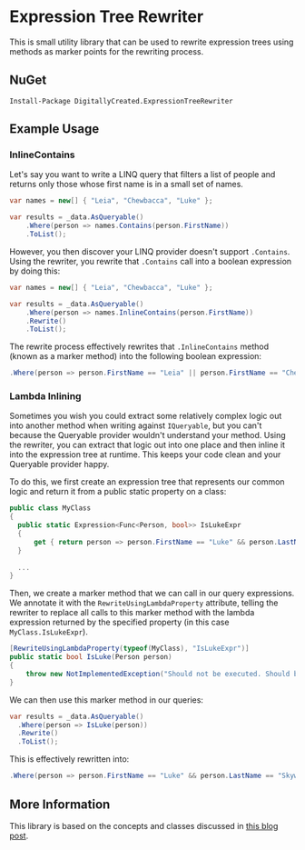 # Expression Tree Rewriter
This is small utility library that can be used to rewrite expression trees using methods as marker points for the rewriting process.

## NuGet
``Install-Package DigitallyCreated.ExpressionTreeRewriter``

## Example Usage
### InlineContains
Let's say you want to write a LINQ query that filters a list of people and returns only those whose first name is in a small set of names.

```c#
var names = new[] { "Leia", "Chewbacca", "Luke" };

var results = _data.AsQueryable()
    .Where(person => names.Contains(person.FirstName))
    .ToList();
```

However, you then discover your LINQ provider doesn't support ``.Contains``. Using the rewriter, you rewrite that ``.Contains`` call into a boolean expression by doing this:

```c#
var names = new[] { "Leia", "Chewbacca", "Luke" };

var results = _data.AsQueryable()
    .Where(person => names.InlineContains(person.FirstName))
    .Rewrite()
    .ToList();
```

The rewrite process effectively rewrites that ``.InlineContains`` method (known as a marker method) into the following boolean expression:

```c#
.Where(person => person.FirstName == "Leia" || person.FirstName == "Chewbacca" || person.FirstName == "Luke")
```

### Lambda Inlining
Sometimes you wish you could extract some relatively complex logic out into another method when writing against ``IQueryable``, but you can't because the Queryable provider wouldn't understand your method. Using the rewriter, you can extract that logic out into one place and then inline it into the expression tree at runtime. This keeps your code clean and your Queryable provider happy.

To do this, we first create an expression tree that represents our common logic and return it from a public static property on a class:

```c#
public class MyClass
{
  public static Expression<Func<Person, bool>> IsLukeExpr
  {
      get { return person => person.FirstName == "Luke" && person.LastName == "Skywalker"; }
  }
  
  ...
}
```

Then, we create a marker method that we can call in our query expressions. We annotate it with the ``RewriteUsingLambdaProperty`` attribute, telling the rewriter to replace all calls to this marker method with the lambda expression returned by the specified property (in this case ``MyClass.IsLukeExpr``).

```c#
[RewriteUsingLambdaProperty(typeof(MyClass), "IsLukeExpr")]
public static bool IsLuke(Person person)
{
    throw new NotImplementedException("Should not be executed. Should be rewritten out of the expression tree.");
}
```

We can then use this marker method in our queries:

```c#
var results = _data.AsQueryable()
  .Where(person => IsLuke(person))
  .Rewrite()
  .ToList();
```

This is effectively rewritten into:
```c#
.Where(person => person.FirstName == "Luke" && person.LastName == "Skywalker")
```

## More Information
This library is based on the concepts and classes discussed in [this blog post][1].

[1]: http://www.digitallycreated.net/Blog/66/sweeping-yucky-linq-queries-under-the-rug-with-expression-tree-rewriting
